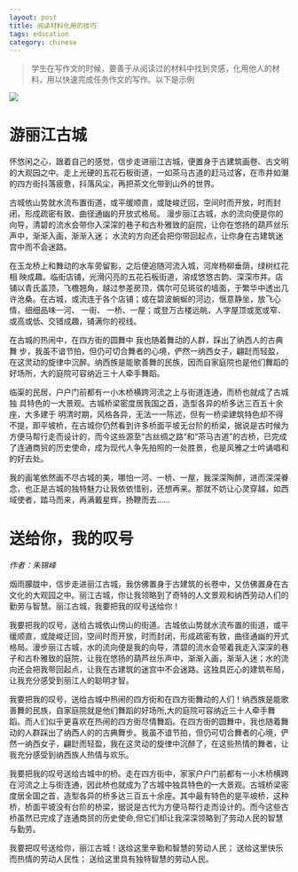 ```yaml
---
layout: post
title: 阅读材料化用的技巧
tags: education
category: chinese
---
```


> 学生在写作文的时候，要善于从阅读过的材料中找到灵感，化用他人的材料，用以快速完成任务作文的写作。以下是示例

![](https://crsando.github.io/images/2024-10-21/lijiang.jpeg)

# 游丽江古城

怀悠闲之心，跟着自己的感觉，信步走进丽江古城，便置身于古建筑画卷、古文明的大观园之中。走上光硬的五花石板街道，一如茶马古道的赶马过客，在市井如潮的四方街抖落疲惫，抖落风尘，再把茶文化带到山外的世界。

古城依山势就水流布置街道，或平缓顺直，或陡峻迂回，空间时而开放，时而封闭，形成疏密有致、曲径通幽的开放式格局。 漫步丽江古城，水的流向便是你的向导，清碧的流水会带你入深深的巷子和古朴雅致的庭院，让你在悠扬的葫芦丝乐声中，渐渐入画，渐渐入迷； 水流的方向还会把你带回起点，让你身在古建筑迷宫中而不会迷路。

在玉龙桥上和舞动的水车旁留影，之后便追随河流入城，河岸杨柳垂荫，绿树红花相 映成趣。临街店铺，光滑闪亮的五花石板街道，溶成悠悠古韵、深深市井。店铺以青氏盖顶，飞檐翘角，越过参差房顶，偶尔可见斑驳的墙面，于繁华中透出几许沧桑。在古城，或流连于各个店铺；或在碧波蜿蜒的河边，惬意静坐，放飞心情，细细品味一河、 一街、 一桥、一屋；或登万古楼远眺，人字屋顶或宽或窄、或高或低、交错成趣，铺满你的视线。

在古城的热闹中，在四方街的圆舞中 我也随着舞动的人群，踩出了纳西人的古典舞 步，我虽不谙节拍，但仍可切合舞者的心境，俨然一纳西女子，翩跹而轻盈，在这灵动的旋律中沉醉。纳西族是能歌善舞的民族，因而自家庭院也是他们舞蹈的好场所，大的庭院可容纳近三十人牵手舞蹈。

临渠的民居，户户门前都有一小木桥横跨河流之上与街道连通，而桥也就成了古城独 具特色的一大景观。古城桥梁密度居我国之首，造型各异的桥多达三百五十余座，大多建于 明清时期，风格各异，无法一一陈述，但有一桥梁建筑特色却不得不提，即平坡桥，在古城你仍然看到许多桥面平坡无台阶的桥梁，据说是古时候为方便马帮行走而设计的，而今这些源至“古丝绸之路”和“茶马古道”的古桥，已完成了连通商贸的历史使命，成为现代人争先拍照的一处胜景，也是风雅之士吟诵唱和的好去处。

我的画笔依然画不尽古城的美，哪怕一河、一桥、一屋，我深深陶醉，进而深深眷念，也正是古城的独特魅力让我依依惜别，还想再来。那就不妨让心灵穿越，如西域使者，踏马而来，再满戴星辉，扬鞭而去……

# 送给你，我的叹号

*作者：朱锦峰*

烟雨朦胧中，信步走进丽江古城，我仿佛置身于古建筑的长卷中，又仿佛置身在古文化的大观园之中。丽江古城，你让我领略到了奇特的人文景观和纳西劳动人们的勤劳与智慧。丽江古城，我要把我的叹号送给你！

我要把我的叹号，送给古城依山傍山的街道。古城依山势就水流布置的街道，或平缓顺直，或陡峻迂回，空间时而开放，时而封闭，形成疏密有致，曲径通幽的开式格局。漫步丽江古城，水的流向便是我的向导，清碧的流水会带着我走入深深的巷子和古朴雅致的庭院，让我在悠扬的葫芦丝乐声中，渐渐入画，渐渐入迷；水的流向还会把我带回起点，让我在古建筑的迷宫中不会迷路。这独具匠心的建筑布局，让我充分感受到丽江人的聪明才智。

我要把我的叹号，送给古城中热闹的四方街和在四方街舞动的人们！纳西族是能歌善舞的民族，自家庭院就是他们舞蹈的好场所,大的庭院可容纳近三十人牵手舞蹈。而人们似乎更喜欢在热闹的四方街尽情舞蹈。在四方街的圆舞中，我也随着舞动的人群踩出了纳西人的的古典舞步。我虽不谙节拍，但仍可切合舞者的心境，俨然一纳西女子，翩跹而轻盈，我在这灵动的旋律中沉醉了，在这些热情的舞者，让我充分感受到纳西族人热情与欢乐。

我要把我的叹号送给古城中的桥。走在四方街中，家家户户门前都有一小木桥横跨在河流之上与街连通，因此桥也就成为了古城中独具特色的一大景观。古城桥梁密度居全国之首，造型各异的桥多达三百五十余座。其中最有特色的是平坡桥，这种桥，桥面平坡没有台阶的桥梁，据说是古代为方便马帮行走而设计的。而今这些古桥虽然已完成了连通商贸的历史使命,但它们却让我深深领略到了劳动人民的智慧与勤劳。

我要把叹号送给你，丽江古城！送给这里辛勤和智慧的劳动人民； 送给这里快乐而热情的劳动人民性； 送给这里具有独特智慧的劳动人民。